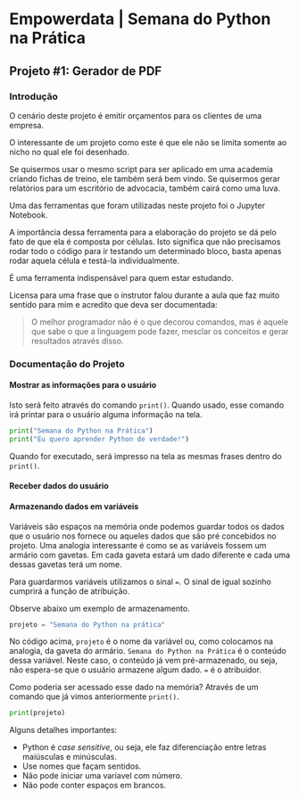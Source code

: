 # Empowerdata | Semana do Python na Prática

## Projeto #1: Gerador de PDF

### Introdução

O cenário deste projeto é emitir orçamentos para os clientes de uma empresa.

O interessante de um projeto como este é que ele não se limita somente ao nicho no qual ele foi desenhado.

Se quisermos usar o mesmo script para ser aplicado em uma academia criando fichas de treino, ele também será bem vindo. Se quisermos gerar relatórios para um escritório de advocacia, também cairá como uma luva.

Uma das ferramentas que foram utilizadas neste projeto foi o Jupyter Notebook.

A importância dessa ferramenta para a elaboração do projeto se dá pelo fato de que ela é composta por células. Isto significa que não precisamos rodar todo o código para ir testando um determinado bloco, basta apenas rodar aquela célula e testá-la individualmente.

É uma ferramenta indispensável para quem estar estudando.

Licensa para uma frase que o instrutor falou durante a aula que faz muito sentido para mim e acredito que deva ser documentada:

>O melhor programador não é o que decorou comandos, mas é aquele que sabe o que a linguagem pode fazer, mesclar os conceitos e gerar resultados através disso.

### Documentação do Projeto

#### Mostrar as informações para o usuário

Isto será feito através do comando `print()`. Quando usado, esse comando irá printar para o usuário alguma informação na tela.

~~~~python
print("Semana do Python na Prática")
print("Eu quero aprender Python de verdade!")
~~~~

Quando for executado, será impresso na tela as mesmas frases dentro do `print()`.

#### Receber dados do usuário

#### Armazenando dados em variáveis

Variáveis são espaços na memória onde podemos guardar todos os dados que o usuário nos fornece ou aqueles dados que são pré concebidos no projeto. Uma analogia interessante é como se as variáveis fossem um armário com gavetas. Em cada gaveta estará um dado diferente e cada uma dessas gavetas terá um nome.

Para guardarmos variáveis utilizamos o sinal `=`. O sinal de igual sozinho cumprirá a função de atribuição.

Observe abaixo um exemplo de armazenamento.

~~~~python
projeto = "Semana do Python na prática"
~~~~

No código acima, `projeto` é o nome da variável ou, como colocamos na analogia, da gaveta do armário. `Semana do Python na Prática` é o conteúdo dessa variável. Neste caso, o conteúdo já vem pré-armazenado, ou seja, não espera-se que o usuário armazene algum dado. `=` é o atribuidor.

Como poderia ser acessado esse dado na memória? Através de um comando que já vimos anteriormente `print()`.

~~~~python
print(projeto)
~~~~

Alguns detalhes importantes:
- Python é _case sensitive_, ou seja, ele faz diferenciação entre letras maiúsculas e minúsculas.
- Use nomes que façam sentidos.
- Não pode iniciar uma varíavel com número.
- Não pode conter espaços em brancos.